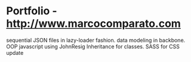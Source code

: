 Portfolio - http://www.marcocomparato.com
=========

sequential JSON files in lazy-loader fashion.
data modeling in backbone.
OOP javascript using JohnResig Inheritance for classes.
SASS for CSS
update
